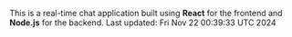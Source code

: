 This is a real-time chat application built using **React** for the frontend and **Node.js** for the backend.
Last updated: Fri Nov 22 00:39:33 UTC 2024
